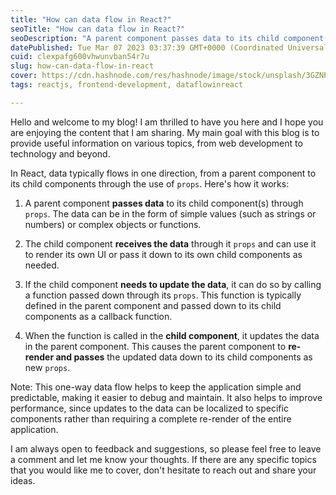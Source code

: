 ```yaml
---
title: "How can data flow in React?"
seoTitle: "How can data flow in React?"
seoDescription: "A parent component passes data to its child component(s) through props. The data can be in the form of simple values (such as strings or numbers) or complex"
datePublished: Tue Mar 07 2023 03:37:39 GMT+0000 (Coordinated Universal Time)
cuid: clexpafg600vhwunvban54r7u
slug: how-can-data-flow-in-react
cover: https://cdn.hashnode.com/res/hashnode/image/stock/unsplash/3GZNPBLImWc/upload/da2e3f54f9615e64ad23166c3689b69a.jpeg
tags: reactjs, frontend-development, dataflowinreact

---
```


Hello and welcome to my blog! I am thrilled to have you here and I hope you are enjoying the content that I am sharing. My main goal with this blog is to provide useful information on various topics, from web development to technology and beyond.

In React, data typically flows in one direction, from a parent component to its child components through the use of `props`. Here's how it works:

1. A parent component **passes data** to its child component(s) through `props`. The data can be in the form of simple values (such as strings or numbers) or complex objects or functions.
    
2. The child component **receives the data** through it `props` and can use it to render its own UI or pass it down to its own child components as needed.
    
3. If the child component **needs to update the data**, it can do so by calling a function passed down through its `props`. This function is typically defined in the parent component and passed down to its child components as a callback function.
    
4. When the function is called in the **child component**, it updates the data in the parent component. This causes the parent component to **re-render and passes** the updated data down to its child components as new `props`.
    

Note: This one-way data flow helps to keep the application simple and predictable, making it easier to debug and maintain. It also helps to improve performance, since updates to the data can be localized to specific components rather than requiring a complete re-render of the entire application.

I am always open to feedback and suggestions, so please feel free to leave a comment and let me know your thoughts. If there are any specific topics that you would like me to cover, don't hesitate to reach out and share your ideas.